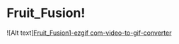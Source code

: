 # Fruit_Fusion!

![Alt text][Fruit_Fusion1-ezgif com-video-to-gif-converter](https://github.com/surendar-05/Fruit_Fusion/assets/103345824/75d20904-334f-4912-bbe3-cd0eea94ba3b)
